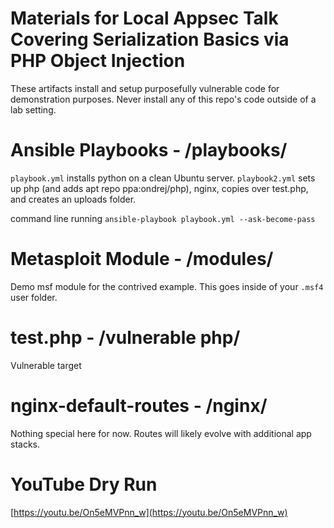 # Materials for Local Appsec Talk Covering Serialization Basics via PHP Object Injection
These artifacts install and setup purposefully vulnerable code for demonstration purposes.  Never install any of this repo's code outside of a lab setting.

# Ansible Playbooks - /playbooks/
`playbook.yml` installs python on a clean Ubuntu server.
`playbook2.yml` sets up php (and adds apt repo ppa:ondrej/php), nginx, copies over test.php, and creates an uploads folder.

command line running `ansible-playbook playbook.yml --ask-become-pass`

# Metasploit Module - /modules/
Demo msf module for the contrived example.  This goes inside of your `.msf4` user folder.

# test.php - /vulnerable php/
Vulnerable target

# nginx-default-routes - /nginx/
Nothing special here for now.  Routes will likely evolve with additional app stacks.

# YouTube Dry Run
[https://youtu.be/On5eMVPnn_w](https://youtu.be/On5eMVPnn_w)